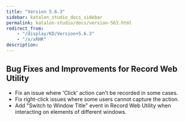 ```yaml
---
title: "Version 5.6.3" 
sidebar: katalon_studio_docs_sidebar
permalink: katalon-studio/docs/version-563.html 
redirect_from:
    - "/display/KD/Version+5.6.3"
    - "/x/xRHR"
description: 
---
```

Bug Fixes and Improvements for Record Web Utility
-------------------------------------------------

*   Fix an issue where 'Click' action can't be recorded in some cases.
*   Fix right-click issues where some users cannot capture the action.
*   Add "Switch to Window Title" event in Record Web Utility when interacting on elements of different windows.